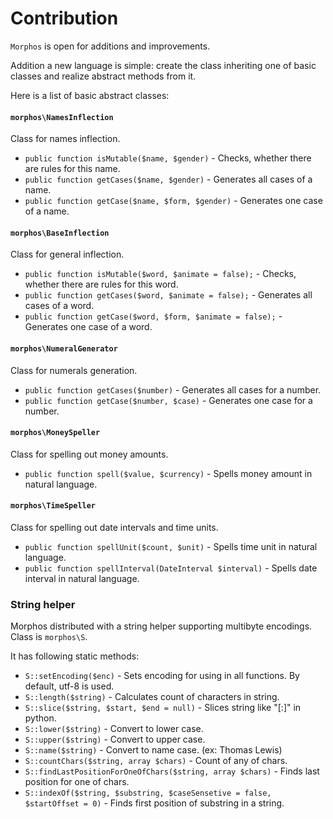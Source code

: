 # Contribution

`Morphos` is open for additions and improvements.

Addition a new language is simple: create the class inheriting one of basic classes and realize abstract methods from it.

Here is a list of basic abstract classes:

#### `morphos\NamesInflection`
Class for names inflection.

* `public function isMutable($name, $gender)` - Checks, whether there are rules for this name.
* `public function getCases($name, $gender)` - Generates all cases of a name.
* `public function getCase($name, $form, $gender)` - Generates one case of a name.

#### `morphos\BaseInflection`
Class for general inflection.

* `public function isMutable($word, $animate = false);` - Checks, whether there are rules for this word.
* `public function getCases($word, $animate = false);` - Generates all cases of a word.
* `public function getCase($word, $form, $animate = false);` - Generates one case of a word.

#### `morphos\NumeralGenerator`
Class for numerals generation.

* `public function getCases($number)` - Generates all cases for a number.
* `public function getCase($number, $case)` - Generates one case for a number.

#### `morphos\MoneySpeller`
Class for spelling out money amounts.

* `public function spell($value, $currency)` - Spells money amount in natural language.

#### `morphos\TimeSpeller`
Class for spelling out date intervals and time units.

* `public function spellUnit($count, $unit)` - Spells time unit in natural language.
* `public function spellInterval(DateInterval $interval)` - Spells date interval in natural language.

### String helper
Morphos distributed with a string helper supporting multibyte encodings. Class is `morphos\S`.

It has following static methods:

- `S::setEncoding($enc)` - Sets encoding for using in all functions. By default, utf-8 is used.
- `S::length($string)` - Calculates count of characters in string.
- `S::slice($string, $start, $end = null)` - Slices string like "[:]" in python.
- `S::lower($string)` - Convert to lower case.
- `S::upper($string)` - Convert to upper case.
- `S::name($string)` - Convert to name case. (ex: Thomas Lewis)
- `S::countChars($string, array $chars)` - Count of any of chars.
- `S::findLastPositionForOneOfChars($string, array $chars)` - Finds last position for one of chars.
- `S::indexOf($string, $substring, $caseSensetive = false, $startOffset = 0)` - Finds first position of substring in a string.
